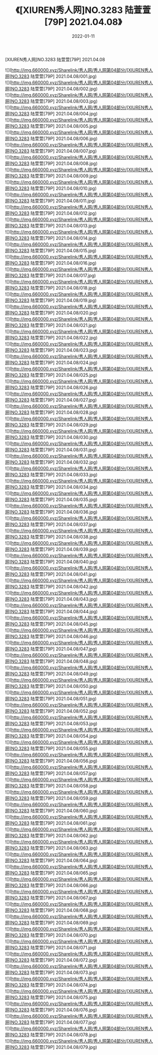 ﻿---
layout: post
title:  《[XIUREN秀人网]NO.3283 陆萱萱[79P] 2021.04.08》
date:   2022-01-11
img: http://img.660000.xyz/Sharelink/秀人网/秀人网第04部分/[XIUREN秀人网]NO.3283 陆萱萱[79P] 2021.04.08/000.jpg
categories: [美女, 清纯, 唯美]
---

[XIUREN秀人网]NO.3283 陆萱萱[79P] 2021.04.08

 ![](http://img.660000.xyz/Sharelink/秀人网/秀人网第04部分/[XIUREN秀人网]NO.3283 陆萱萱[79P] 2021.04.08/001.jpg) <br>![](http://img.660000.xyz/Sharelink/秀人网/秀人网第04部分/[XIUREN秀人网]NO.3283 陆萱萱[79P] 2021.04.08/002.jpg) <br>![](http://img.660000.xyz/Sharelink/秀人网/秀人网第04部分/[XIUREN秀人网]NO.3283 陆萱萱[79P] 2021.04.08/003.jpg) <br>![](http://img.660000.xyz/Sharelink/秀人网/秀人网第04部分/[XIUREN秀人网]NO.3283 陆萱萱[79P] 2021.04.08/004.jpg) <br>![](http://img.660000.xyz/Sharelink/秀人网/秀人网第04部分/[XIUREN秀人网]NO.3283 陆萱萱[79P] 2021.04.08/005.jpg) <br>![](http://img.660000.xyz/Sharelink/秀人网/秀人网第04部分/[XIUREN秀人网]NO.3283 陆萱萱[79P] 2021.04.08/006.jpg) <br>![](http://img.660000.xyz/Sharelink/秀人网/秀人网第04部分/[XIUREN秀人网]NO.3283 陆萱萱[79P] 2021.04.08/007.jpg) <br>![](http://img.660000.xyz/Sharelink/秀人网/秀人网第04部分/[XIUREN秀人网]NO.3283 陆萱萱[79P] 2021.04.08/008.jpg) <br>![](http://img.660000.xyz/Sharelink/秀人网/秀人网第04部分/[XIUREN秀人网]NO.3283 陆萱萱[79P] 2021.04.08/009.jpg) <br>![](http://img.660000.xyz/Sharelink/秀人网/秀人网第04部分/[XIUREN秀人网]NO.3283 陆萱萱[79P] 2021.04.08/010.jpg) <br>![](http://img.660000.xyz/Sharelink/秀人网/秀人网第04部分/[XIUREN秀人网]NO.3283 陆萱萱[79P] 2021.04.08/011.jpg) <br>![](http://img.660000.xyz/Sharelink/秀人网/秀人网第04部分/[XIUREN秀人网]NO.3283 陆萱萱[79P] 2021.04.08/012.jpg) <br>![](http://img.660000.xyz/Sharelink/秀人网/秀人网第04部分/[XIUREN秀人网]NO.3283 陆萱萱[79P] 2021.04.08/013.jpg) <br>![](http://img.660000.xyz/Sharelink/秀人网/秀人网第04部分/[XIUREN秀人网]NO.3283 陆萱萱[79P] 2021.04.08/014.jpg) <br>![](http://img.660000.xyz/Sharelink/秀人网/秀人网第04部分/[XIUREN秀人网]NO.3283 陆萱萱[79P] 2021.04.08/015.jpg) <br>![](http://img.660000.xyz/Sharelink/秀人网/秀人网第04部分/[XIUREN秀人网]NO.3283 陆萱萱[79P] 2021.04.08/016.jpg) <br>![](http://img.660000.xyz/Sharelink/秀人网/秀人网第04部分/[XIUREN秀人网]NO.3283 陆萱萱[79P] 2021.04.08/017.jpg) <br>![](http://img.660000.xyz/Sharelink/秀人网/秀人网第04部分/[XIUREN秀人网]NO.3283 陆萱萱[79P] 2021.04.08/018.jpg) <br>![](http://img.660000.xyz/Sharelink/秀人网/秀人网第04部分/[XIUREN秀人网]NO.3283 陆萱萱[79P] 2021.04.08/019.jpg) <br>![](http://img.660000.xyz/Sharelink/秀人网/秀人网第04部分/[XIUREN秀人网]NO.3283 陆萱萱[79P] 2021.04.08/020.jpg) <br>![](http://img.660000.xyz/Sharelink/秀人网/秀人网第04部分/[XIUREN秀人网]NO.3283 陆萱萱[79P] 2021.04.08/021.jpg) <br>![](http://img.660000.xyz/Sharelink/秀人网/秀人网第04部分/[XIUREN秀人网]NO.3283 陆萱萱[79P] 2021.04.08/022.jpg) <br>![](http://img.660000.xyz/Sharelink/秀人网/秀人网第04部分/[XIUREN秀人网]NO.3283 陆萱萱[79P] 2021.04.08/023.jpg) <br>![](http://img.660000.xyz/Sharelink/秀人网/秀人网第04部分/[XIUREN秀人网]NO.3283 陆萱萱[79P] 2021.04.08/024.jpg) <br>![](http://img.660000.xyz/Sharelink/秀人网/秀人网第04部分/[XIUREN秀人网]NO.3283 陆萱萱[79P] 2021.04.08/025.jpg) <br>![](http://img.660000.xyz/Sharelink/秀人网/秀人网第04部分/[XIUREN秀人网]NO.3283 陆萱萱[79P] 2021.04.08/026.jpg) <br>![](http://img.660000.xyz/Sharelink/秀人网/秀人网第04部分/[XIUREN秀人网]NO.3283 陆萱萱[79P] 2021.04.08/027.jpg) <br>![](http://img.660000.xyz/Sharelink/秀人网/秀人网第04部分/[XIUREN秀人网]NO.3283 陆萱萱[79P] 2021.04.08/028.jpg) <br>![](http://img.660000.xyz/Sharelink/秀人网/秀人网第04部分/[XIUREN秀人网]NO.3283 陆萱萱[79P] 2021.04.08/029.jpg) <br>![](http://img.660000.xyz/Sharelink/秀人网/秀人网第04部分/[XIUREN秀人网]NO.3283 陆萱萱[79P] 2021.04.08/030.jpg) <br>![](http://img.660000.xyz/Sharelink/秀人网/秀人网第04部分/[XIUREN秀人网]NO.3283 陆萱萱[79P] 2021.04.08/031.jpg) <br>![](http://img.660000.xyz/Sharelink/秀人网/秀人网第04部分/[XIUREN秀人网]NO.3283 陆萱萱[79P] 2021.04.08/032.jpg) <br>![](http://img.660000.xyz/Sharelink/秀人网/秀人网第04部分/[XIUREN秀人网]NO.3283 陆萱萱[79P] 2021.04.08/033.jpg) <br>![](http://img.660000.xyz/Sharelink/秀人网/秀人网第04部分/[XIUREN秀人网]NO.3283 陆萱萱[79P] 2021.04.08/034.jpg) <br>![](http://img.660000.xyz/Sharelink/秀人网/秀人网第04部分/[XIUREN秀人网]NO.3283 陆萱萱[79P] 2021.04.08/035.jpg) <br>![](http://img.660000.xyz/Sharelink/秀人网/秀人网第04部分/[XIUREN秀人网]NO.3283 陆萱萱[79P] 2021.04.08/036.jpg) <br>![](http://img.660000.xyz/Sharelink/秀人网/秀人网第04部分/[XIUREN秀人网]NO.3283 陆萱萱[79P] 2021.04.08/037.jpg) <br>![](http://img.660000.xyz/Sharelink/秀人网/秀人网第04部分/[XIUREN秀人网]NO.3283 陆萱萱[79P] 2021.04.08/038.jpg) <br>![](http://img.660000.xyz/Sharelink/秀人网/秀人网第04部分/[XIUREN秀人网]NO.3283 陆萱萱[79P] 2021.04.08/039.jpg) <br>![](http://img.660000.xyz/Sharelink/秀人网/秀人网第04部分/[XIUREN秀人网]NO.3283 陆萱萱[79P] 2021.04.08/040.jpg) <br>![](http://img.660000.xyz/Sharelink/秀人网/秀人网第04部分/[XIUREN秀人网]NO.3283 陆萱萱[79P] 2021.04.08/041.jpg) <br>![](http://img.660000.xyz/Sharelink/秀人网/秀人网第04部分/[XIUREN秀人网]NO.3283 陆萱萱[79P] 2021.04.08/042.jpg) <br>![](http://img.660000.xyz/Sharelink/秀人网/秀人网第04部分/[XIUREN秀人网]NO.3283 陆萱萱[79P] 2021.04.08/043.jpg) <br>![](http://img.660000.xyz/Sharelink/秀人网/秀人网第04部分/[XIUREN秀人网]NO.3283 陆萱萱[79P] 2021.04.08/044.jpg) <br>![](http://img.660000.xyz/Sharelink/秀人网/秀人网第04部分/[XIUREN秀人网]NO.3283 陆萱萱[79P] 2021.04.08/045.jpg) <br>![](http://img.660000.xyz/Sharelink/秀人网/秀人网第04部分/[XIUREN秀人网]NO.3283 陆萱萱[79P] 2021.04.08/046.jpg) <br>![](http://img.660000.xyz/Sharelink/秀人网/秀人网第04部分/[XIUREN秀人网]NO.3283 陆萱萱[79P] 2021.04.08/047.jpg) <br>![](http://img.660000.xyz/Sharelink/秀人网/秀人网第04部分/[XIUREN秀人网]NO.3283 陆萱萱[79P] 2021.04.08/048.jpg) <br>![](http://img.660000.xyz/Sharelink/秀人网/秀人网第04部分/[XIUREN秀人网]NO.3283 陆萱萱[79P] 2021.04.08/049.jpg) <br>![](http://img.660000.xyz/Sharelink/秀人网/秀人网第04部分/[XIUREN秀人网]NO.3283 陆萱萱[79P] 2021.04.08/050.jpg) <br>![](http://img.660000.xyz/Sharelink/秀人网/秀人网第04部分/[XIUREN秀人网]NO.3283 陆萱萱[79P] 2021.04.08/051.jpg) <br>![](http://img.660000.xyz/Sharelink/秀人网/秀人网第04部分/[XIUREN秀人网]NO.3283 陆萱萱[79P] 2021.04.08/052.jpg) <br>![](http://img.660000.xyz/Sharelink/秀人网/秀人网第04部分/[XIUREN秀人网]NO.3283 陆萱萱[79P] 2021.04.08/053.jpg) <br>![](http://img.660000.xyz/Sharelink/秀人网/秀人网第04部分/[XIUREN秀人网]NO.3283 陆萱萱[79P] 2021.04.08/054.jpg) <br>![](http://img.660000.xyz/Sharelink/秀人网/秀人网第04部分/[XIUREN秀人网]NO.3283 陆萱萱[79P] 2021.04.08/055.jpg) <br>![](http://img.660000.xyz/Sharelink/秀人网/秀人网第04部分/[XIUREN秀人网]NO.3283 陆萱萱[79P] 2021.04.08/056.jpg) <br>![](http://img.660000.xyz/Sharelink/秀人网/秀人网第04部分/[XIUREN秀人网]NO.3283 陆萱萱[79P] 2021.04.08/057.jpg) <br>![](http://img.660000.xyz/Sharelink/秀人网/秀人网第04部分/[XIUREN秀人网]NO.3283 陆萱萱[79P] 2021.04.08/058.jpg) <br>![](http://img.660000.xyz/Sharelink/秀人网/秀人网第04部分/[XIUREN秀人网]NO.3283 陆萱萱[79P] 2021.04.08/059.jpg) <br>![](http://img.660000.xyz/Sharelink/秀人网/秀人网第04部分/[XIUREN秀人网]NO.3283 陆萱萱[79P] 2021.04.08/060.jpg) <br>![](http://img.660000.xyz/Sharelink/秀人网/秀人网第04部分/[XIUREN秀人网]NO.3283 陆萱萱[79P] 2021.04.08/061.jpg) <br>![](http://img.660000.xyz/Sharelink/秀人网/秀人网第04部分/[XIUREN秀人网]NO.3283 陆萱萱[79P] 2021.04.08/062.jpg) <br>![](http://img.660000.xyz/Sharelink/秀人网/秀人网第04部分/[XIUREN秀人网]NO.3283 陆萱萱[79P] 2021.04.08/063.jpg) <br>![](http://img.660000.xyz/Sharelink/秀人网/秀人网第04部分/[XIUREN秀人网]NO.3283 陆萱萱[79P] 2021.04.08/064.jpg) <br>![](http://img.660000.xyz/Sharelink/秀人网/秀人网第04部分/[XIUREN秀人网]NO.3283 陆萱萱[79P] 2021.04.08/065.jpg) <br>![](http://img.660000.xyz/Sharelink/秀人网/秀人网第04部分/[XIUREN秀人网]NO.3283 陆萱萱[79P] 2021.04.08/066.jpg) <br>![](http://img.660000.xyz/Sharelink/秀人网/秀人网第04部分/[XIUREN秀人网]NO.3283 陆萱萱[79P] 2021.04.08/067.jpg) <br>![](http://img.660000.xyz/Sharelink/秀人网/秀人网第04部分/[XIUREN秀人网]NO.3283 陆萱萱[79P] 2021.04.08/068.jpg) <br>![](http://img.660000.xyz/Sharelink/秀人网/秀人网第04部分/[XIUREN秀人网]NO.3283 陆萱萱[79P] 2021.04.08/069.jpg) <br>![](http://img.660000.xyz/Sharelink/秀人网/秀人网第04部分/[XIUREN秀人网]NO.3283 陆萱萱[79P] 2021.04.08/070.jpg) <br>![](http://img.660000.xyz/Sharelink/秀人网/秀人网第04部分/[XIUREN秀人网]NO.3283 陆萱萱[79P] 2021.04.08/071.jpg) <br>![](http://img.660000.xyz/Sharelink/秀人网/秀人网第04部分/[XIUREN秀人网]NO.3283 陆萱萱[79P] 2021.04.08/072.jpg) <br>![](http://img.660000.xyz/Sharelink/秀人网/秀人网第04部分/[XIUREN秀人网]NO.3283 陆萱萱[79P] 2021.04.08/073.jpg) <br>![](http://img.660000.xyz/Sharelink/秀人网/秀人网第04部分/[XIUREN秀人网]NO.3283 陆萱萱[79P] 2021.04.08/074.jpg) <br>![](http://img.660000.xyz/Sharelink/秀人网/秀人网第04部分/[XIUREN秀人网]NO.3283 陆萱萱[79P] 2021.04.08/075.jpg) <br>![](http://img.660000.xyz/Sharelink/秀人网/秀人网第04部分/[XIUREN秀人网]NO.3283 陆萱萱[79P] 2021.04.08/076.jpg) <br>![](http://img.660000.xyz/Sharelink/秀人网/秀人网第04部分/[XIUREN秀人网]NO.3283 陆萱萱[79P] 2021.04.08/077.jpg) <br>![](http://img.660000.xyz/Sharelink/秀人网/秀人网第04部分/[XIUREN秀人网]NO.3283 陆萱萱[79P] 2021.04.08/078.jpg) <br>![](http://img.660000.xyz/Sharelink/秀人网/秀人网第04部分/[XIUREN秀人网]NO.3283 陆萱萱[79P] 2021.04.08/079.jpg) <br>